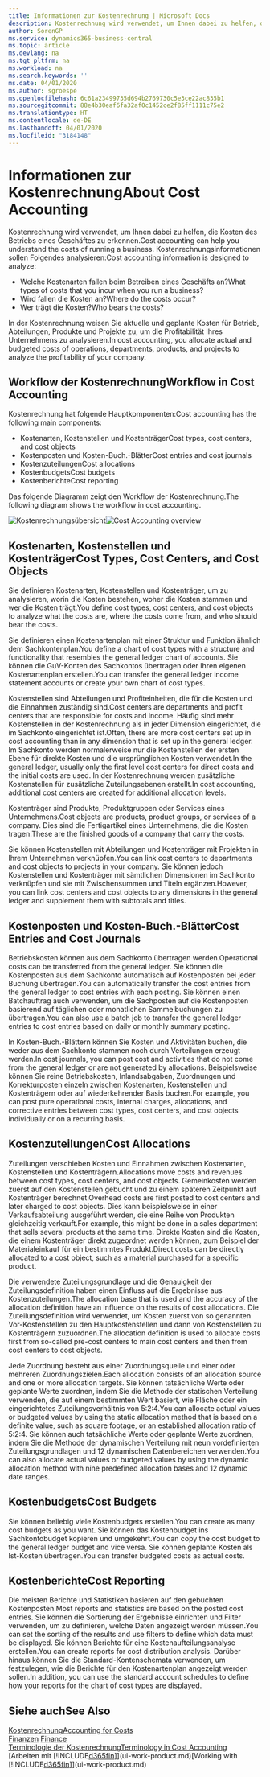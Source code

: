 ```yaml
---
title: Informationen zur Kostenrechnung | Microsoft Docs
description: Kostenrechnung wird verwendet, um Ihnen dabei zu helfen, die Kosten des Betriebs eines Geschäftes zu erkennen.
author: SorenGP
ms.service: dynamics365-business-central
ms.topic: article
ms.devlang: na
ms.tgt_pltfrm: na
ms.workload: na
ms.search.keywords: ''
ms.date: 04/01/2020
ms.author: sgroespe
ms.openlocfilehash: 6c61a23499735d694b2769730c5e3ce22ac835b1
ms.sourcegitcommit: 88e4b30eaf6fa32af0c1452ce2f85ff1111c75e2
ms.translationtype: HT
ms.contentlocale: de-DE
ms.lasthandoff: 04/01/2020
ms.locfileid: "3184148"
---
```

# <a name="about-cost-accounting"></a><span data-ttu-id="9ccf9-103">Informationen zur Kostenrechnung</span><span class="sxs-lookup"><span data-stu-id="9ccf9-103">About Cost Accounting</span></span>
<span data-ttu-id="9ccf9-104">Kostenrechnung wird verwendet, um Ihnen dabei zu helfen, die Kosten des Betriebs eines Geschäftes zu erkennen.</span><span class="sxs-lookup"><span data-stu-id="9ccf9-104">Cost accounting can help you understand the costs of running a business.</span></span> <span data-ttu-id="9ccf9-105">Kostenrechnungsinformationen sollen Folgendes analysieren:</span><span class="sxs-lookup"><span data-stu-id="9ccf9-105">Cost accounting information is designed to analyze:</span></span>  

-   <span data-ttu-id="9ccf9-106">Welche Kostenarten fallen beim Betreiben eines Geschäfts an?</span><span class="sxs-lookup"><span data-stu-id="9ccf9-106">What types of costs that you incur when you run a business?</span></span>  
-   <span data-ttu-id="9ccf9-107">Wird fallen die Kosten an?</span><span class="sxs-lookup"><span data-stu-id="9ccf9-107">Where do the costs occur?</span></span>  
-   <span data-ttu-id="9ccf9-108">Wer trägt die Kosten?</span><span class="sxs-lookup"><span data-stu-id="9ccf9-108">Who bears the costs?</span></span>  

<span data-ttu-id="9ccf9-109">In der Kostenrechnung weisen Sie aktuelle und geplante Kosten für Betrieb, Abteilungen, Produkte und Projekte zu, um die Profitabilität Ihres Unternehmens zu analysieren.</span><span class="sxs-lookup"><span data-stu-id="9ccf9-109">In cost accounting, you allocate actual and budgeted costs of operations, departments, products, and projects to analyze the profitability of your company.</span></span>  

## <a name="workflow-in-cost-accounting"></a><span data-ttu-id="9ccf9-110">Workflow der Kostenrechnung</span><span class="sxs-lookup"><span data-stu-id="9ccf9-110">Workflow in Cost Accounting</span></span>  
<span data-ttu-id="9ccf9-111">Kostenrechnung hat folgende Hauptkomponenten:</span><span class="sxs-lookup"><span data-stu-id="9ccf9-111">Cost accounting has the following main components:</span></span>  

-   <span data-ttu-id="9ccf9-112">Kostenarten, Kostenstellen und Kostenträger</span><span class="sxs-lookup"><span data-stu-id="9ccf9-112">Cost types, cost centers, and cost objects</span></span>  
-   <span data-ttu-id="9ccf9-113">Kostenposten und Kosten-Buch.-Blätter</span><span class="sxs-lookup"><span data-stu-id="9ccf9-113">Cost entries and cost journals</span></span>  
-   <span data-ttu-id="9ccf9-114">Kostenzuteilungen</span><span class="sxs-lookup"><span data-stu-id="9ccf9-114">Cost allocations</span></span>  
-   <span data-ttu-id="9ccf9-115">Kostenbudgets</span><span class="sxs-lookup"><span data-stu-id="9ccf9-115">Cost budgets</span></span>
-   <span data-ttu-id="9ccf9-116">Kostenberichte</span><span class="sxs-lookup"><span data-stu-id="9ccf9-116">Cost reporting</span></span>  

<span data-ttu-id="9ccf9-117">Das folgende Diagramm zeigt den Workflow der Kostenrechnung.</span><span class="sxs-lookup"><span data-stu-id="9ccf9-117">The following diagram shows the workflow in cost accounting.</span></span>  

<span data-ttu-id="9ccf9-118">![Kostenrechnungsübersicht](media/costaccountingoverview.png "CostAccountingOverview")</span><span class="sxs-lookup"><span data-stu-id="9ccf9-118">![Cost Accounting overview](media/costaccountingoverview.png "CostAccountingOverview")</span></span>  

## <a name="cost-types-cost-centers-and-cost-objects"></a><span data-ttu-id="9ccf9-119">Kostenarten, Kostenstellen und Kostenträger</span><span class="sxs-lookup"><span data-stu-id="9ccf9-119">Cost Types, Cost Centers, and Cost Objects</span></span>  
<span data-ttu-id="9ccf9-120">Sie definieren Kostenarten, Kostenstellen und Kostenträger, um zu analysieren, worin die Kosten bestehen, woher die Kosten stammen und wer die Kosten trägt.</span><span class="sxs-lookup"><span data-stu-id="9ccf9-120">You define cost types, cost centers, and cost objects to analyze what the costs are, where the costs come from, and who should bear the costs.</span></span>  

<span data-ttu-id="9ccf9-121">Sie definieren einen Kostenartenplan mit einer Struktur und Funktion ähnlich dem Sachkontenplan.</span><span class="sxs-lookup"><span data-stu-id="9ccf9-121">You define a chart of cost types with a structure and functionality that resembles the general ledger chart of accounts.</span></span> <span data-ttu-id="9ccf9-122">Sie können die GuV-Konten des Sachkontos übertragen oder Ihren eigenen Kostenartenplan erstellen.</span><span class="sxs-lookup"><span data-stu-id="9ccf9-122">You can transfer the general ledger income statement accounts or create your own chart of cost types.</span></span>  

<span data-ttu-id="9ccf9-123">Kostenstellen sind Abteilungen und Profiteinheiten, die für die Kosten und die Einnahmen zuständig sind.</span><span class="sxs-lookup"><span data-stu-id="9ccf9-123">Cost centers are departments and profit centers that are responsible for costs and income.</span></span> <span data-ttu-id="9ccf9-124">Häufig sind mehr Kostenstellen in der Kostenrechnung als in jeder Dimension eingerichtet, die im Sachkonto eingerichtet ist.</span><span class="sxs-lookup"><span data-stu-id="9ccf9-124">Often, there are more cost centers set up in cost accounting than in any dimension that is set up in the general ledger.</span></span> <span data-ttu-id="9ccf9-125">Im Sachkonto werden normalerweise nur die Kostenstellen der ersten Ebene für direkte Kosten und die ursprünglichen Kosten verwendet.</span><span class="sxs-lookup"><span data-stu-id="9ccf9-125">In the general ledger, usually only the first level cost centers for direct costs and the initial costs are used.</span></span> <span data-ttu-id="9ccf9-126">In der Kostenrechnung werden zusätzliche Kostenstellen für zusätzliche Zuteilungsebenen erstellt.</span><span class="sxs-lookup"><span data-stu-id="9ccf9-126">In cost accounting, additional cost centers are created for additional allocation levels.</span></span>  

<span data-ttu-id="9ccf9-127">Kostenträger sind Produkte, Produktgruppen oder Services eines Unternehmens.</span><span class="sxs-lookup"><span data-stu-id="9ccf9-127">Cost objects are products, product groups, or services of a company.</span></span> <span data-ttu-id="9ccf9-128">Dies sind die Fertigartikel eines Unternehmens, die die Kosten tragen.</span><span class="sxs-lookup"><span data-stu-id="9ccf9-128">These are the finished goods of a company that carry the costs.</span></span>  

<span data-ttu-id="9ccf9-129">Sie können Kostenstellen mit Abteilungen und Kostenträger mit Projekten in Ihrem Unternehmen verknüpfen.</span><span class="sxs-lookup"><span data-stu-id="9ccf9-129">You can link cost centers to departments and cost objects to projects in your company.</span></span> <span data-ttu-id="9ccf9-130">Sie können jedoch Kostenstellen und Kostenträger mit sämtlichen Dimensionen im Sachkonto verknüpfen und sie mit Zwischensummen und Titeln ergänzen.</span><span class="sxs-lookup"><span data-stu-id="9ccf9-130">However, you can link cost centers and cost objects to any dimensions in the general ledger and supplement them with subtotals and titles.</span></span>  

## <a name="cost-entries-and-cost-journals"></a><span data-ttu-id="9ccf9-131">Kostenposten und Kosten-Buch.-Blätter</span><span class="sxs-lookup"><span data-stu-id="9ccf9-131">Cost Entries and Cost Journals</span></span>  
<span data-ttu-id="9ccf9-132">Betriebskosten können aus dem Sachkonto übertragen werden.</span><span class="sxs-lookup"><span data-stu-id="9ccf9-132">Operational costs can be transferred from the general ledger.</span></span> <span data-ttu-id="9ccf9-133">Sie können die Kostenposten aus dem Sachkonto automatisch auf Kostenposten bei jeder Buchung übertragen.</span><span class="sxs-lookup"><span data-stu-id="9ccf9-133">You can automatically transfer the cost entries from the general ledger to cost entries with each posting.</span></span> <span data-ttu-id="9ccf9-134">Sie können einen Batchauftrag auch verwenden, um die Sachposten auf die Kostenposten basierend auf täglichen oder monatlichen Sammelbuchungen zu übertragen.</span><span class="sxs-lookup"><span data-stu-id="9ccf9-134">You can also use a batch job to transfer the general ledger entries to cost entries based on daily or monthly summary posting.</span></span>  

<span data-ttu-id="9ccf9-135">In Kosten-Buch.-Blättern können Sie Kosten und Aktivitäten buchen, die weder aus dem Sachkonto stammen noch durch Verteilungen erzeugt werden.</span><span class="sxs-lookup"><span data-stu-id="9ccf9-135">In cost journals, you can post cost and activities that do not come from the general ledger or are not generated by allocations.</span></span> <span data-ttu-id="9ccf9-136">Beispielsweise können Sie reine Betriebskosten, Inlandsabgaben, Zuordnungen und Korrekturposten einzeln zwischen Kostenarten, Kostenstellen und Kostenträgern oder auf wiederkehrender Basis buchen.</span><span class="sxs-lookup"><span data-stu-id="9ccf9-136">For example, you can post pure operational costs, internal charges, allocations, and corrective entries between cost types, cost centers, and cost objects individually or on a recurring basis.</span></span>  

## <a name="cost-allocations"></a><span data-ttu-id="9ccf9-137">Kostenzuteilungen</span><span class="sxs-lookup"><span data-stu-id="9ccf9-137">Cost Allocations</span></span>  
<span data-ttu-id="9ccf9-138">Zuteilungen verschieben Kosten und Einnahmen zwischen Kostenarten, Kostenstellen und Kostenträgern.</span><span class="sxs-lookup"><span data-stu-id="9ccf9-138">Allocations move costs and revenues between cost types, cost centers, and cost objects.</span></span> <span data-ttu-id="9ccf9-139">Gemeinkosten werden zuerst auf den Kostenstellen gebucht und zu einem späteren Zeitpunkt auf Kostenträger berechnet.</span><span class="sxs-lookup"><span data-stu-id="9ccf9-139">Overhead costs are first posted to cost centers and later charged to cost objects.</span></span> <span data-ttu-id="9ccf9-140">Dies kann beispielsweise in einer Verkaufsabteilung ausgeführt werden, die eine Reihe von Produkten gleichzeitig verkauft.</span><span class="sxs-lookup"><span data-stu-id="9ccf9-140">For example, this might be done in a sales department that sells several products at the same time.</span></span> <span data-ttu-id="9ccf9-141">Direkte Kosten sind die Kosten, die einem Kostenträger direkt zugeordnet werden können, zum Beispiel der Materialeinkauf für ein bestimmtes Produkt.</span><span class="sxs-lookup"><span data-stu-id="9ccf9-141">Direct costs can be directly allocated to a cost object, such as a material purchased for a specific product.</span></span>  

<span data-ttu-id="9ccf9-142">Die verwendete Zuteilungsgrundlage und die Genauigkeit der Zuteilungsdefinition haben einen Einfluss auf die Ergebnisse aus Kostenzuteilungen.</span><span class="sxs-lookup"><span data-stu-id="9ccf9-142">The allocation base that is used and the accuracy of the allocation definition have an influence on the results of cost allocations.</span></span> <span data-ttu-id="9ccf9-143">Die Zuteilungsdefinition wird verwendet, um Kosten zuerst von so genannten Vor-Kostenstellen zu den Hauptkostenstellen und dann von Kostenstellen zu Kostenträgern zuzuordnen.</span><span class="sxs-lookup"><span data-stu-id="9ccf9-143">The allocation definition is used to allocate costs first from so-called pre-cost centers to main cost centers and then from cost centers to cost objects.</span></span>  

<span data-ttu-id="9ccf9-144">Jede Zuordnung besteht aus einer Zuordnungsquelle und einer oder mehreren Zuordnungszielen.</span><span class="sxs-lookup"><span data-stu-id="9ccf9-144">Each allocation consists of an allocation source and one or more allocation targets.</span></span> <span data-ttu-id="9ccf9-145">Sie können tatsächliche Werte oder geplante Werte zuordnen, indem Sie die Methode der statischen Verteilung verwenden, die auf einem bestimmten Wert basiert, wie Fläche oder ein eingerichtetes Zuteilungsverhältnis von 5:2:4.</span><span class="sxs-lookup"><span data-stu-id="9ccf9-145">You can allocate actual values or budgeted values by using the static allocation method that is based on a definite value, such as square footage, or an established allocation ratio of 5:2:4.</span></span> <span data-ttu-id="9ccf9-146">Sie können auch tatsächliche Werte oder geplante Werte zuordnen, indem Sie die Methode der dynamischen Verteilung mit neun vordefinierten Zuteilungsgrundlagen und 12 dynamischen Datenbereichen verwenden.</span><span class="sxs-lookup"><span data-stu-id="9ccf9-146">You can also allocate actual values or budgeted values by using the dynamic allocation method with nine predefined allocation bases and 12 dynamic date ranges.</span></span>  

## <a name="cost-budgets"></a><span data-ttu-id="9ccf9-147">Kostenbudgets</span><span class="sxs-lookup"><span data-stu-id="9ccf9-147">Cost Budgets</span></span>  
<span data-ttu-id="9ccf9-148">Sie können beliebig viele Kostenbudgets erstellen.</span><span class="sxs-lookup"><span data-stu-id="9ccf9-148">You can create as many cost budgets as you want.</span></span> <span data-ttu-id="9ccf9-149">Sie können das Kostenbudget ins Sachkontobudget kopieren und umgekehrt.</span><span class="sxs-lookup"><span data-stu-id="9ccf9-149">You can copy the cost budget to the general ledger budget and vice versa.</span></span> <span data-ttu-id="9ccf9-150">Sie können geplante Kosten als Ist-Kosten übertragen.</span><span class="sxs-lookup"><span data-stu-id="9ccf9-150">You can transfer budgeted costs as actual costs.</span></span>  

## <a name="cost-reporting"></a><span data-ttu-id="9ccf9-151">Kostenberichte</span><span class="sxs-lookup"><span data-stu-id="9ccf9-151">Cost Reporting</span></span>  
<span data-ttu-id="9ccf9-152">Die meisten Berichte und Statistiken basieren auf den gebuchten Kostenposten.</span><span class="sxs-lookup"><span data-stu-id="9ccf9-152">Most reports and statistics are based on the posted cost entries.</span></span> <span data-ttu-id="9ccf9-153">Sie können die Sortierung der Ergebnisse einrichten und Filter verwenden, um zu definieren, welche Daten angezeigt werden müssen.</span><span class="sxs-lookup"><span data-stu-id="9ccf9-153">You can set the sorting of the results and use filters to define which data must be displayed.</span></span> <span data-ttu-id="9ccf9-154">Sie können Berichte für eine Kostenaufteilungsanalyse erstellen.</span><span class="sxs-lookup"><span data-stu-id="9ccf9-154">You can create reports for cost distribution analysis.</span></span> <span data-ttu-id="9ccf9-155">Darüber hinaus können Sie die Standard-Kontenschemata verwenden, um festzulegen, wie die Berichte für den Kostenartenplan angezeigt werden sollen.</span><span class="sxs-lookup"><span data-stu-id="9ccf9-155">In addition, you can use the standard account schedules to define how your reports for the chart of cost types are displayed.</span></span>  

## <a name="see-also"></a><span data-ttu-id="9ccf9-156">Siehe auch</span><span class="sxs-lookup"><span data-stu-id="9ccf9-156">See Also</span></span>  
 [<span data-ttu-id="9ccf9-157">Kostenrechnung</span><span class="sxs-lookup"><span data-stu-id="9ccf9-157">Accounting for Costs</span></span>](finance-manage-cost-accounting.md)  
 <span data-ttu-id="9ccf9-158">[Finanzen](finance.md) </span><span class="sxs-lookup"><span data-stu-id="9ccf9-158">[Finance](finance.md) </span></span>  
 [<span data-ttu-id="9ccf9-159">Terminologie der Kostenrechnung</span><span class="sxs-lookup"><span data-stu-id="9ccf9-159">Terminology in Cost Accounting</span></span>](finance-terminology-in-cost-accounting.md)  
 <span data-ttu-id="9ccf9-160">[Arbeiten mit [!INCLUDE[d365fin](includes/d365fin_md.md)]](ui-work-product.md)</span><span class="sxs-lookup"><span data-stu-id="9ccf9-160">[Working with [!INCLUDE[d365fin](includes/d365fin_md.md)]](ui-work-product.md)</span></span>
